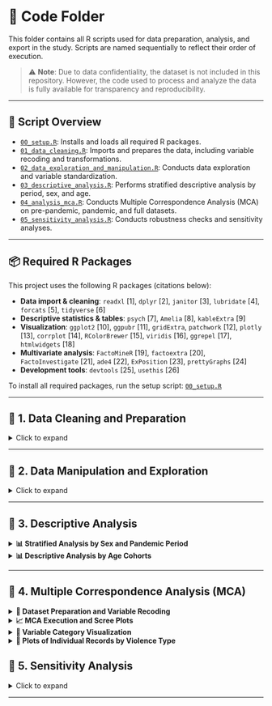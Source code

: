 
# 📁 Code Folder

This folder contains all R scripts used for data preparation, analysis, and export in the study. Scripts are named sequentially to reflect their order of execution.

> ⚠️ **Note**: Due to data confidentiality, the dataset is not included in this repository. However, the code used to process and analyze the data is fully available for transparency and reproducibility.

---

## 🔧 Script Overview

- [`00_setup.R`](./code/00_setup.R): Installs and loads all required R packages.  
- [`01_data_cleaning.R`](./code/01_data_cleaning.R): Imports and prepares the data, including variable recoding and transformations.  
- [`02_data_exploration_and_manipulation.R`](./code/02_data_exploration_and_manipulation.R): Conducts data exploration and variable standardization.  
- [`03_descriptive_analysis.R`](./code/03_descriptive_analysis.R): Performs stratified descriptive analysis by period, sex, and age.  
- [`04_analysis_mca.R`](./code/04_analysis_mca.R): Conducts Multiple Correspondence Analysis (MCA) on pre-pandemic, pandemic, and full datasets.  
- [`05_sensitivity_analysis.R`](./code/05_sensitivity_analysis.R): Conducts robustness checks and sensitivity analyses.  
---

## 📦 Required R Packages

This project uses the following R packages (citations below):

- **Data import & cleaning**: `readxl` [1], `dplyr` [2], `janitor` [3], `lubridate` [4], `forcats` [5], `tidyverse` [6]  
- **Descriptive statistics & tables**: `psych` [7], `Amelia` [8], `kableExtra` [9]  
- **Visualization**: `ggplot2` [10], `ggpubr` [11], `gridExtra`, `patchwork` [12], `plotly` [13], `corrplot` [14], `RColorBrewer` [15], `viridis` [16], `ggrepel` [17], `htmlwidgets` [18]  
- **Multivariate analysis**: `FactoMineR` [19], `factoextra` [20], `FactoInvestigate` [21], `ade4` [22], `ExPosition` [23], `prettyGraphs` [24]  
- **Development tools**: `devtools` [25], `usethis` [26]  

To install all required packages, run the setup script: [`00_setup.R`](./code/00_setup.R)

---

## 🧹 1. Data Cleaning and Preparation

<details>
<summary>Click to expand</summary>

Each annual dataset (2017–2022) underwent a standardized and reproducible data cleaning process. The script included:

- Importing raw data from Excel files using `readxl`
- Initial inspection using `summary()` and `names()`
- Selection of relevant variables based on a predefined protocol
- Renaming variables for consistency across years
- Type conversion for dates, factors, and numerics using `lubridate`, `dplyr`, and `forcats`
- Re-labeling categories using INS dictionaries
- Recoding unknown or inconsistent values
- Systematic handling of missing data
- Exporting cleaned datasets as `.Rds` and `.RData` files

> ⚠️ The same process was applied to all datasets, with slight adjustments for annual structural differences.

See the full procedure in [`01_data_cleaning.R`](./code/01_data_cleaning.R).
</details>

---

## 🧮 2. Data Manipulation and Exploration

<details>
<summary>Click to expand</summary>

This script standardizes variables across years (2017–2022) for analysis. Key steps:

- Date validation (`fech.not`, `fech.hech`)  
- Age grouped into health system-relevant categories  
- Re-labeling of sociodemographic and violence-related variables  
- Creation of thematic groups (e.g., by type of violence, relationship to aggressor)  
- Generation of simplified, analysis-ready variables  
- Export of `.Rds` files

**Time Analysis (2020 Focus)**  
- Binary classification of events by period (`periodo.hecho`, `periodo.not`)  
- Validation of consistency  
- Dataset split into `vio.2020.before` and `vio.2020.pandemic`

**Time Delay Computation (2017–2022)**  
- Calculated `dif.dias` (event-to-notification delay)  
- Computed summary stats (mean, median, SD)  
- Histograms visualized and exported  
- Outlier filtering: negative or >30-day delays

**Final Outputs**  
- `.c` files saved annually (e.g., `vio.2017.c`)  
- Combined histogram plots exported  
- Full-period dataset `vio.todo` created, labeled by period

See full script: [`02_data_exploration_and_manipulation.R`](./code/02_data_exploration_and_manipulation.R)
</details>

---

## 🧾 3. Descriptive Analysis

<details>
<summary><strong>📊 Stratified Analysis by Sex and Pandemic Period</strong></summary>

This section presents descriptive statistics stratified by:

- **Sex**: Female / Male  
- **Pandemic period**: Prepandemic / Pandemic  

###  Steps:

- Datasets were split:  
  `vio.before.female`, `vio.before.male`, `vio.pandemic.female`, `vio.pandemic.male`

- **Continuous variables**: Summarized with `describe()` (e.g., age, time delay)

- **Categorical variables**: Summarized with `tabyl()` + `adorn_percentages()` (e.g., occupation, violence type)


</details>

<details>
<summary><strong>📊 Descriptive Analysis by Age Cohorts</strong></summary>

Survivors were grouped into official age cohorts:

- **Children**: 0–5 (early), 6–11 (childhood), 12–17 (adolescence)  
- **Adults**: 18–26 (youth), 27–59 (adulthood), 60+ (older adults)


###  Steps:

- Each **sex × period** subgroup was split by age group

- Frequencies and distributions were recalculated

- Factor levels were cleaned and harmonized across years

- Tables were exported for reporting and annexes


See the full script: [`03_descriptive_analysis.R`](./code/03_descriptive_analysis.R)
</details>

---

## 🎯 4. Multiple Correspondence Analysis (MCA)

<details>
<summary><strong>🧪 Dataset Preparation and Variable Recoding</strong></summary>

###  Datasets:

- `vio.before.MCA`: Prepandemic  
- `vio.pandemic.MCA`: Pandemic  
- `vio.todo.MCA`: Combined (includes `Period` variable)

###  Preprocessing:

- Selected 10–11 categorical variables (e.g., `Sex`, `Activity`, `Violence`, `Relation`, etc.)

- Translated variable names to English

- Recoded values:
  - `"Sí"` → `"Yes"`  
  - `"Phsychological"` → `"Psychological"`  
  - `"Civic leaders and students"` → `"Students and civic leaders"`

- Saved final datasets as `.Rds` files

</details>

<details>
<summary><strong>📈 MCA Execution and Scree Plots</strong></summary>

###  Execution:

- Ran `MCA(..., ncp = 3)` using `FactoMineR`

- Extracted eigenvalues via `get_eigenvalue()`

###  Scree Plots:

- Created using `fviz_screeplot()`  
- Red dashed threshold line at **4.9%**  
- Exported as `.pdf` (e.g., `Screeplot.vio.todo.pdf`)

</details>

<details>
<summary><strong>📌 Variable Category Visualization</strong></summary>

###  2D Plots:

- Used `fviz_mca_var()` to plot:
  - Dim 1 vs 2  
  - Dim 1 vs 3  
  - Dim 2 vs 3

- Combined with `patchwork::plot_layout()`

- Labeled key categories with `geom_text_repel()` (e.g., `"Sexual violence"`)

- Shaded quadrants with `viridisLite::viridis()` palette (color blind friendly palette)

- Saved as `.pdf` (e.g., `categorias.MCA.vio.before.todo.quadrant.pdf`)

###  3D Plots:

- Created with `plotly::plot_ly()`  
- Labeled axes with variance explained  
- Saved as `.html` (e.g., `3D_MCA_Categories_with_Todo.html`)

</details>

<details>
<summary><strong>👤 Plots of Individual Records by Violence Type</strong></summary>

###  2D Plots:

- Colored by `Violence` group  
- Added confidence ellipses (95%) with `fviz_mca_ind()`

- Used `viridis_d` color scale  (color blind friendly palette)
- Saved as `.pdf` (e.g., `individuals.pandemic.vio.pdf`)

###  3D Plots:

- Built with `plot_ly()`  
- Grouped by `Violence` type  
- Interactive format saved as `.html` (e.g., `3D_MCA_individuals_prepandemic.html`)


See full script: [`04_analysis_mca.R`](./code/04_analysis_mca.R)

✅ Both the descriptive and MCA analyses were structured to maintain consistency across prepandemic, pandemic, and combined datasets, enabling valid comparisons over time.


</details>


## 🧪 5. Sensitivity Analysis

<details>
<summary>Click to expand</summary>

This script contains robustness checks and alternative specifications for key analytical decisions:

- Re-categorization of age groups or violence types  
- Inclusion/exclusion of missing or outlier cases  
- Validation of MCA results using reduced or expanded variable sets  
- Cross-validation with other multivariate techniques if applicable

See full script: [`05_sensitivity_analysis.R`](./code/05_sensitivity_analysis.R)
</details>

---
